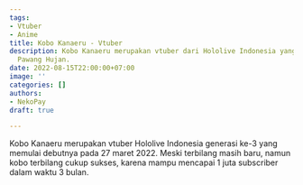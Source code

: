 ```yaml
---
tags:
- Vtuber
- Anime
title: Kobo Kanaeru - Vtuber
description: Kobo Kanaeru merupakan vtuber dari Hololive Indonesia yang bertemakan
  Pawang Hujan.
date: 2022-08-15T22:00:00+07:00
image: ''
categories: []
authors:
- NekoPay
draft: true

---
```

Kobo Kanaeru merupakan vtuber Hololive Indonesia generasi ke-3 yang memulai debutnya pada 27 maret 2022. Meski terbilang masih baru, namun kobo terbilang cukup sukses, karena mampu mencapai 1 juta subscriber dalam waktu 3 bulan. 